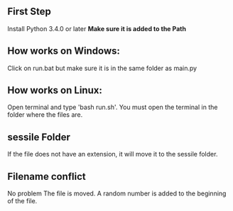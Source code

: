 ## First Step

Install Python 3.4.0 or later
**Make sure it is added to the Path**


## How works on Windows:

Click on run.bat but make sure it is in the same folder as main.py

## How works on Linux:

Open terminal and type 'bash run.sh'. You must open the terminal in the folder where the files are.

## sessile Folder

If the file does not have an extension, it will move it to the sessile folder.

## Filename conflict

No problem The file is moved. A random number is added to the beginning of the file.






